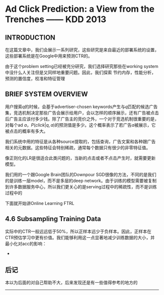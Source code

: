 # Ad Click Prediction: a View from the Trenches —— KDD 2013


## INTRODUCTION

在这篇文章中，我们会展示一系列研究，这些研究是来自最近的部署系统的设置，这些部署系统是在Google中用来预测CTR的。

由于这个problem setting已经被充分研究，我们选择研究那些在working system中没什么人关注但是又同样地重要问题。因此，我们探索 节约内存，性能分析，预测的置信度，校准和特征管理

## BRIEF SYSTEM OVERVIEW

用户搜索$q$的时候，会基于advertiser-chosen keywords产生与$q$匹配的候选广告集，竞选机制决定那些广告会展示给用户，会以怎样的顺序展示，还有广告被点击后广告主应该付多少钱。除了广告主的竞价之外，一个对于竞选机制很重要的是，对每个ad $a$，$P(click|q, a)$的预测值是多少。这个概率表示了若广告$a$被展示，它被点击的概率有多大。

我们系统中用的特征是从各种source提取的，包括查询，广告文案和各种跟广告相关的元数据。这些特征会特别稀疏，通常每个数据只有很少的非零特征值。

像正则化的LR是很适合此类问题的，当新的点击或者不点击产生时，就需要更新模型。

我们用的一个跟Google Brain团队的Downpour SGD很像的方法，不同的是我们的是训练一层model，而不是多层的deep network。由于训练的模型需要被复制到许多数据服务中心，所以我们更关心的是serving过程中的稀疏性，而不是训练过程中的

下面就开始讲Online Learning FTRL

## 4.6 Subsampling Training Data

实际中的CTR一般远远低于50%，所以正样本远少于负样本。因此，正样本在CTR预估学习中更有价值。我们能够利用这一点显著地减少训练数据的大小，并最小化对acc的影响：

- 

## 后记

本以为后面的对自己帮助不大，后来发现还是有一些值得参考的地方的

---
